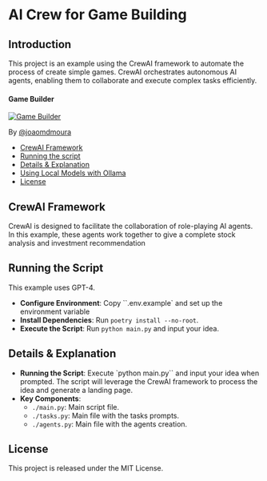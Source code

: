 # AI Crew for Game Building
## Introduction
This project is an example using the CrewAI framework to automate the process of create simple games. CrewAI orchestrates autonomous AI agents, enabling them to collaborate and execute complex tasks efficiently.

#### Game Builder
[![Game Builder](https://img.youtube.com/vi/g1AQxvR7Vsg/0.jpg)](https://www.youtube.com/watch?v=g1AQxvR7Vsg "Game Builder")

By [@joaomdmoura](https://x.com/joaomdmoura)

- [CrewAI Framework](#crewai-framework)
- [Running the script](#running-the-script)
- [Details & Explanation](#details--explanation)
- [Using Local Models with Ollama](#using-local-models-with-ollama)
- [License](#license)

## CrewAI Framework
CrewAI is designed to facilitate the collaboration of role-playing AI agents. In this example, these agents work together to give a complete stock analysis and investment recommendation

## Running the Script
This example uses GPT-4.

- **Configure Environment**: Copy ``.env.example` and set up the environment variable
- **Install Dependencies**: Run `poetry install --no-root`.
- **Execute the Script**: Run `python main.py` and input your idea.

## Details & Explanation
- **Running the Script**: Execute `python main.py`` and input your idea when prompted. The script will leverage the CrewAI framework to process the idea and generate a landing page.
- **Key Components**:
  - `./main.py`: Main script file.
  - `./tasks.py`: Main file with the tasks prompts.
  - `./agents.py`: Main file with the agents creation.

## License
This project is released under the MIT License.
